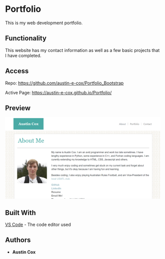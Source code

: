 # Portfolio
This is my web development portfolio.

## Functionality

This website has my contact information as well as a few basic projects that I have completed. 

## Access

Repo: https://github.com/austin-e-cox/Portfolio_Bootstrap

Active Page: https://austin-e-cox.github.io/Portfolio/

## Preview
![Page preview](/assets/images/portfolioPreview.png?raw=true "Page Preview")

## Built With

[VS Code](https://code.visualstudio.com/) - The code editor used

## Authors

* **Austin Cox**
